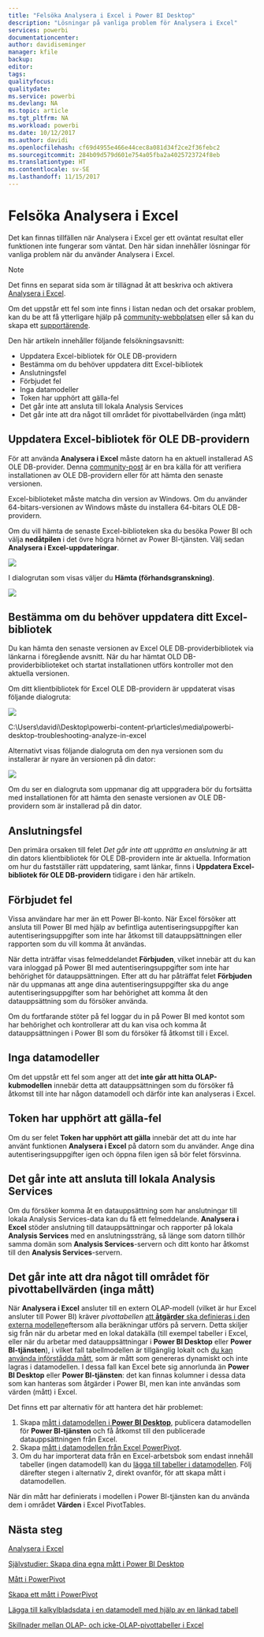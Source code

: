 ```yaml
---
title: "Felsöka Analysera i Excel i Power BI Desktop"
description: "Lösningar på vanliga problem för Analysera i Excel"
services: powerbi
documentationcenter: 
author: davidiseminger
manager: kfile
backup: 
editor: 
tags: 
qualityfocus: 
qualitydate: 
ms.service: powerbi
ms.devlang: NA
ms.topic: article
ms.tgt_pltfrm: NA
ms.workload: powerbi
ms.date: 10/12/2017
ms.author: davidi
ms.openlocfilehash: cf69d4955e466e44cec8a081d34f2ce2f36febc2
ms.sourcegitcommit: 284b09d579d601e754a05fba2a4025723724f8eb
ms.translationtype: HT
ms.contentlocale: sv-SE
ms.lasthandoff: 11/15/2017
---
```

# <a name="troubleshooting-analyze-in-excel"></a>Felsöka Analysera i Excel
Det kan finnas tillfällen när Analysera i Excel ger ett oväntat resultat eller funktionen inte fungerar som väntat. Den här sidan innehåller lösningar för vanliga problem när du använder Analysera i Excel.

> [!NOTE]
> Det finns en separat sida som är tillägnad åt att beskriva och aktivera [Analysera i Excel](service-analyze-in-excel.md).
> 
> Om det uppstår ett fel som inte finns i listan nedan och det orsakar problem, kan du be att få ytterligare hjälp på [community-webbplatsen](http://community.powerbi.com/) eller så kan du skapa ett [supportärende](https://powerbi.microsoft.com/support/).
> 
> 

Den här artikeln innehåller följande felsökningsavsnitt:

* Uppdatera Excel-bibliotek för OLE DB-providern
* Bestämma om du behöver uppdatera ditt Excel-bibliotek
* Anslutningsfel
* Förbjudet fel
* Inga datamodeller
* Token har upphört att gälla-fel
* Det går inte att ansluta till lokala Analysis Services
* Det går inte att dra något till området för pivottabellvärden (inga mått)

## <a name="update-excel-libraries-for-the-ole-db-provider"></a>Uppdatera Excel-bibliotek för OLE DB-providern
För att använda **Analysera i Excel** måste datorn ha en aktuell installerad AS OLE DB-provider. Denna [community-post](http://community.powerbi.com/t5/Service/Analyze-in-Excel-Initialization-of-the-data-source-failed/m-p/30837#M8081) är en bra källa för att verifiera installationen av OLE DB-providern eller för att hämta den senaste versionen.

Excel-biblioteket måste matcha din version av Windows. Om du använder 64-bitars-versionen av Windows måste du installera 64-bitars OLE DB-providern.

Om du vill hämta de senaste Excel-biblioteken ska du besöka Power BI och välja **nedåtpilen** i det övre högra hörnet av Power BI-tjänsten. Välj sedan **Analysera i Excel-uppdateringar**.

![](media/desktop-troubleshooting-analyze-in-excel/tshoot-analyze-excel_1.png)

I dialogrutan som visas väljer du **Hämta (förhandsgranskning)**.

![](media/desktop-troubleshooting-analyze-in-excel/tshoot-analyze-excel_2.png)

## <a name="determining-whether-you-need-to-update-your-excel-libraries"></a>Bestämma om du behöver uppdatera ditt Excel-bibliotek
Du kan hämta den senaste versionen av Excel OLE DB-providerbibliotek via länkarna i föregående avsnitt. När du har hämtat OLD DB-providerbiblioteket och startat installationen utförs kontroller mot den aktuella versionen.

Om ditt klientbibliotek för Excel OLE DB-providern är uppdaterat visas följande dialogruta:

![](media/desktop-troubleshooting-analyze-in-excel/troubleshoot-analyze-excel_3.png)

C:\Users\davidi\Desktop\powerbi-content-pr\articles\media\powerbi-desktop-troubleshooting-analyze-in-excel

Alternativt visas följande dialogruta om den nya versionen som du installerar är nyare än versionen på din dator:

![](media/desktop-troubleshooting-analyze-in-excel/troubleshoot-analyze-excel_2.png)

Om du ser en dialogruta som uppmanar dig att uppgradera bör du fortsätta med installationen för att hämta den senaste versionen av OLE DB-providern som är installerad på din dator.

## <a name="connection-cannot-be-made-error"></a>Anslutningsfel
Den primära orsaken till felet *Det går inte att upprätta en anslutning* är att din dators klientbibliotek för OLE DB-providern inte är aktuella. Information om hur du fastställer rätt uppdatering, samt länkar, finns i **Uppdatera Excel-bibliotek för OLE DB-providern** tidigare i den här artikeln.

## <a name="forbidden-error"></a>Förbjudet fel
Vissa användare har mer än ett Power BI-konto. När Excel försöker att ansluta till Power BI med hjälp av befintliga autentiseringsuppgifter kan autentiseringsuppgifter som inte har åtkomst till datauppsättningen eller rapporten som du vill komma åt användas.

När detta inträffar visas felmeddelandet **Förbjuden**, vilket innebär att du kan vara inloggad på Power BI med autentiseringsuppgifter som inte har behörighet för datauppsättningen. Efter att du har påträffat felet **Förbjuden** när du uppmanas att ange dina autentiseringsuppgifter ska du ange autentiseringsuppgifter som har behörighet att komma åt den datauppsättning som du försöker använda.

Om du fortfarande stöter på fel loggar du in på Power BI med kontot som har behörighet och kontrollerar att du kan visa och komma åt datauppsättningen i Power BI som du försöker få åtkomst till i Excel.

## <a name="no-data-models"></a>Inga datamodeller
Om det uppstår ett fel som anger att det **inte går att hitta OLAP-kubmodellen** innebär detta att datauppsättningen som du försöker få åtkomst till inte har någon datamodell och därför inte kan analyseras i Excel.

## <a name="token-expired-error"></a>Token har upphört att gälla-fel
Om du ser felet **Token har upphört att gälla** innebär det att du inte har använt funktionen **Analysera i Excel** på datorn som du använder. Ange dina autentiseringsuppgifter igen och öppna filen igen så bör felet försvinna.

## <a name="unable-to-access-on-premises-analysis-services"></a>Det går inte att ansluta till lokala Analysis Services
Om du försöker komma åt en datauppsättning som har anslutningar till lokala Analysis Services-data kan du få ett felmeddelande. **Analysera i Excel** stöder anslutning till datauppsättningar och rapporter på lokala **Analysis Services** med en anslutningssträng, så länge som datorn tillhör samma domän som **Analysis Services**-servern och ditt konto har åtkomst till den **Analysis Services**-servern.

## <a name="cant-drag-anything-to-the-pivottable-values-area-no-measures"></a>Det går inte att dra något till området för pivottabellvärden (inga mått)
När **Analysera i Excel** ansluter till en extern OLAP-modell (vilket är hur Excel ansluter till Power BI) kräver *pivottabellen* [att **åtgärder** ska definieras i den externa modellen](https://support.microsoft.com/kb/234700)eftersom alla beräkningar utförs på servern. Detta skiljer sig från när du arbetar med en lokal datakälla (till exempel tabeller i Excel, eller när du arbetar med datauppsättningar i **Power BI Desktop** eller **Power BI-tjänsten**), i vilket fall tabellmodellen är tillgänglig lokalt och [du kan använda införstådda mått](https://msdn.microsoft.com/library/gg399077.aspx), som är mått som genereras dynamiskt och inte lagras i datamodellen. I dessa fall kan Excel bete sig annorlunda än **Power BI Desktop** eller **Power BI-tjänsten**: det kan finnas kolumner i dessa data som kan hanteras som åtgärder i Power BI, men kan inte användas som värden (mått) i Excel.

Det finns ett par alternativ för att hantera det här problemet:

1. Skapa [mått i datamodellen i **Power BI Desktop**](desktop-tutorial-create-measures.md), publicera datamodellen för **Power BI-tjänsten** och få åtkomst till den publicerade datauppsättningen från Excel.
2. Skapa [mått i datamodellen från Excel PowerPivot](https://support.office.com/article/Create-a-Measure-in-Power-Pivot-d3cc1495-b4e5-48e7-ba98-163022a71198).
3. Om du har importerat data från en Excel-arbetsbok som endast innehåll tabeller (ingen datamodell) kan du [lägga till tabeller i datamodellen](https://support.office.com/article/Add-worksheet-data-to-a-Data-Model-using-a-linked-table-d3665fc3-99b0-479d-ba09-a37640f5be42). Följ därefter stegen i alternativ 2, direkt ovanför, för att skapa mått i datamodellen.

När din mått har definierats i modellen i Power BI-tjänsten kan du använda dem i området **Värden** i Excel PivotTables.

## <a name="next-steps"></a>Nästa steg
[Analysera i Excel](service-analyze-in-excel.md)

[Självstudier: Skapa dina egna mått i Power BI Desktop](desktop-tutorial-create-measures.md)

[Mått i PowerPivot](https://msdn.microsoft.com/library/gg399077.aspx)

[Skapa ett mått i PowerPivot](https://support.office.com/article/Create-a-Measure-in-Power-Pivot-d3cc1495-b4e5-48e7-ba98-163022a71198)

[Lägga till kalkylbladsdata i en datamodell med hjälp av en länkad tabell](https://support.office.com/article/Add-worksheet-data-to-a-Data-Model-using-a-linked-table-d3665fc3-99b0-479d-ba09-a37640f5be42)

[Skillnader mellan OLAP- och icke-OLAP-pivottabeller i Excel](https://support.microsoft.com/kb/234700)

